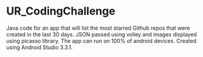 # UR_CodingChallenge
Java code for an app that will list the most starred Github repos that were created in the last 30 days.
JSON passed using volley and images displayed using picasso library.
The app can run on 100% of android devices.
Created using Android Studio 3.3.1.
